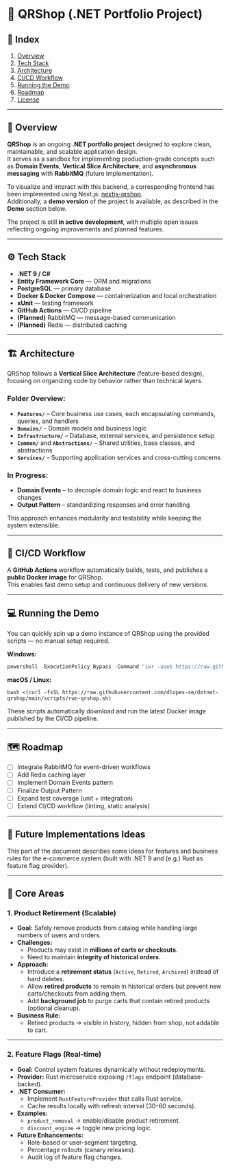 # 🛒 QRShop (.NET Portfolio Project)

## 📘 Index
1. [Overview](#overview)  
2. [Tech Stack](#tech-stack)  
3. [Architecture](#architecture)  
4. [CI/CD Workflow](#cicd-workflow)  
5. [Running the Demo](#running-the-demo)  
6. [Roadmap](#roadmap)  
7. [License](#license)

---

## 🧩 Overview

**QRShop** is an ongoing **.NET portfolio project** designed to explore clean, maintainable, and scalable application design.  
It serves as a sandbox for implementing production-grade concepts such as **Domain Events**, **Vertical Slice Architecture**, and **asynchronous messaging** with **RabbitMQ** (future implementation).

To visualize and interact with this backend, a corresponding frontend has been implemented using Next.js: [nextjs-qrshop](https://github.com/dLopes-SE/nextjs-qrshop).  
Additionally, a **demo version** of the project is available, as described in the **Demo** section below.

The project is still **in active development**, with multiple open issues reflecting ongoing improvements and planned features.

---

## ⚙️ Tech Stack

- **.NET 9 / C#**
- **Entity Framework Core** — ORM and migrations  
- **PostgreSQL** — primary database  
- **Docker & Docker Compose** — containerization and local orchestration  
- **xUnit** — testing framework  
- **GitHub Actions** — CI/CD pipeline  
- **(Planned)** RabbitMQ — message-based communication  
- **(Planned)** Redis — distributed caching  

---

## 🏗️ Architecture

QRShop follows a **Vertical Slice Architecture** (feature-based design), focusing on organizing code by behavior rather than technical layers.  

### Folder Overview:
- **`Features/`** – Core business use cases, each encapsulating commands, queries, and handlers  
- **`Domains/`** – Domain models and business logic  
- **`Infrastructure/`** – Database, external services, and persistence setup  
- **`Common/`** and **`Abstractions/`** – Shared utilities, base classes, and abstractions  
- **`Services/`** – Supporting application services and cross-cutting concerns  

### In Progress:
- **Domain Events** – to decouple domain logic and react to business changes  
- **Output Pattern** – standardizing responses and error handling  

This approach enhances modularity and testability while keeping the system extensible.

---

## 🚀 CI/CD Workflow

A **GitHub Actions** workflow automatically builds, tests, and publishes a **public Docker image** for QRShop.  
This enables fast demo setup and continuous delivery of new versions.

---

## 💻 Running the Demo

You can quickly spin up a demo instance of QRShop using the provided scripts — no manual setup required.

**Windows:**
```powershell
powershell -ExecutionPolicy Bypass -Command "iwr -useb https://raw.githubusercontent.com/dlopes-se/dotnet-qrshop/main/scripts/run-qrshop.ps1 | iex"
```

**macOS / Linux:**
```
bash <(curl -fsSL https://raw.githubusercontent.com/dlopes-se/dotnet-qrshop/main/scripts/run-qrshop.sh)
```

These scripts automatically download and run the latest Docker image published by the CI/CD pipeline.

---

## 🗺️ Roadmap

- [ ] Integrate RabbitMQ for event-driven workflows  
- [ ] Add Redis caching layer  
- [ ] Implement Domain Events pattern  
- [ ] Finalize Output Pattern  
- [ ] Expand test coverage (unit + integration)  
- [ ] Extend CI/CD workflow (linting, static analysis)

---

## 🛒 Future Implementations Ideas

This part of the document describes some ideas for features and business rules for the e-commerce system (built with .NET 9 and (e.g.) Rust as feature flag provider).

---

## 📌 Core Areas

### 1. Product Retirement (Scalable)
- **Goal:** Safely remove products from catalog while handling large numbers of users and orders.
- **Challenges:**
  - Products may exist in **millions of carts or checkouts**.
  - Need to maintain **integrity of historical orders**.
- **Approach:**
  - Introduce a **retirement status** (`Active`, `Retired`, `Archived`) instead of hard deletes.
  - Allow **retired products** to remain in historical orders but prevent new carts/checkouts from adding them.
  - Add **background job** to purge carts that contain retired products (optional cleanup).
- **Business Rule:**  
  - Retired products → visible in history, hidden from shop, not addable to cart.

---

### 2. Feature Flags (Real-time)
- **Goal:** Control system features dynamically without redeployments.
- **Provider:** Rust microservice exposing `/flags` endpoint (database-backed).
- **.NET Consumer:**
  - Implement `RustFeatureProvider` that calls Rust service.
  - Cache results locally with refresh interval (30–60 seconds).
- **Examples:**
  - `product_removal` → enable/disable product retirement.
  - `discount_engine` → toggle new pricing logic.
- **Future Enhancements:**
  - Role-based or user-segment targeting.
  - Percentage rollouts (canary releases).
  - Audit log of feature flag changes.


